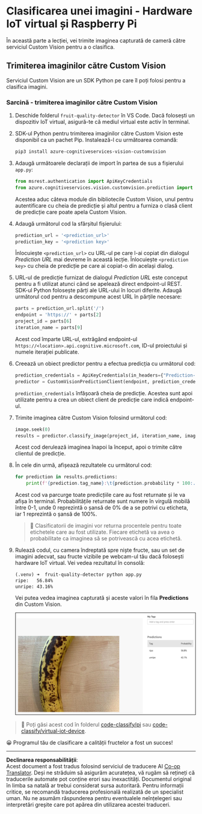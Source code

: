 <!--
CO_OP_TRANSLATOR_METADATA:
{
  "original_hash": "e5896207b304ce1abaf065b8acc0cc79",
  "translation_date": "2025-08-28T08:47:51+00:00",
  "source_file": "4-manufacturing/lessons/2-check-fruit-from-device/single-board-computer-classify-image.md",
  "language_code": "ro"
}
-->
# Clasificarea unei imagini - Hardware IoT virtual și Raspberry Pi

În această parte a lecției, vei trimite imaginea capturată de cameră către serviciul Custom Vision pentru a o clasifica.

## Trimiterea imaginilor către Custom Vision

Serviciul Custom Vision are un SDK Python pe care îl poți folosi pentru a clasifica imagini.

### Sarcină - trimiterea imaginilor către Custom Vision

1. Deschide folderul `fruit-quality-detector` în VS Code. Dacă folosești un dispozitiv IoT virtual, asigură-te că mediul virtual este activ în terminal.

1. SDK-ul Python pentru trimiterea imaginilor către Custom Vision este disponibil ca un pachet Pip. Instalează-l cu următoarea comandă:

    ```sh
    pip3 install azure-cognitiveservices-vision-customvision
    ```

1. Adaugă următoarele declarații de import în partea de sus a fișierului `app.py`:

    ```python
    from msrest.authentication import ApiKeyCredentials
    from azure.cognitiveservices.vision.customvision.prediction import CustomVisionPredictionClient
    ```

    Acestea aduc câteva module din bibliotecile Custom Vision, unul pentru autentificare cu cheia de predicție și altul pentru a furniza o clasă client de predicție care poate apela Custom Vision.

1. Adaugă următorul cod la sfârșitul fișierului:

    ```python
    prediction_url = '<prediction_url>'
    prediction_key = '<prediction key>'
    ```

    Înlocuiește `<prediction_url>` cu URL-ul pe care l-ai copiat din dialogul *Prediction URL* mai devreme în această lecție. Înlocuiește `<prediction key>` cu cheia de predicție pe care ai copiat-o din același dialog.

1. URL-ul de predicție furnizat de dialogul *Prediction URL* este conceput pentru a fi utilizat atunci când se apelează direct endpoint-ul REST. SDK-ul Python folosește părți ale URL-ului în locuri diferite. Adaugă următorul cod pentru a descompune acest URL în părțile necesare:

    ```python
    parts = prediction_url.split('/')
    endpoint = 'https://' + parts[2]
    project_id = parts[6]
    iteration_name = parts[9]
    ```

    Acest cod împarte URL-ul, extrăgând endpoint-ul `https://<location>.api.cognitive.microsoft.com`, ID-ul proiectului și numele iterației publicate.

1. Creează un obiect predictor pentru a efectua predicția cu următorul cod:

    ```python
    prediction_credentials = ApiKeyCredentials(in_headers={"Prediction-key": prediction_key})
    predictor = CustomVisionPredictionClient(endpoint, prediction_credentials)
    ```

    `prediction_credentials` înfășoară cheia de predicție. Acestea sunt apoi utilizate pentru a crea un obiect client de predicție care indică endpoint-ul.

1. Trimite imaginea către Custom Vision folosind următorul cod:

    ```python
    image.seek(0)
    results = predictor.classify_image(project_id, iteration_name, image)
    ```

    Acest cod derulează imaginea înapoi la început, apoi o trimite către clientul de predicție.

1. În cele din urmă, afișează rezultatele cu următorul cod:

    ```python
    for prediction in results.predictions:
        print(f'{prediction.tag_name}:\t{prediction.probability * 100:.2f}%')
    ```

    Acest cod va parcurge toate predicțiile care au fost returnate și le va afișa în terminal. Probabilitățile returnate sunt numere în virgulă mobilă între 0-1, unde 0 reprezintă o șansă de 0% de a se potrivi cu eticheta, iar 1 reprezintă o șansă de 100%.

    > 💁 Clasificatorii de imagini vor returna procentele pentru toate etichetele care au fost utilizate. Fiecare etichetă va avea o probabilitate ca imaginea să se potrivească cu acea etichetă.

1. Rulează codul, cu camera îndreptată spre niște fructe, sau un set de imagini adecvat, sau fructe vizibile pe webcam-ul tău dacă folosești hardware IoT virtual. Vei vedea rezultatul în consolă:

    ```output
    (.venv) ➜  fruit-quality-detector python app.py
    ripe:   56.84%
    unripe: 43.16%
    ```

    Vei putea vedea imaginea capturată și aceste valori în fila **Predictions** din Custom Vision.

    ![O banană în Custom Vision prezisă ca fiind coaptă la 56.8% și necoaptă la 43.1%](../../../../../translated_images/custom-vision-banana-prediction.30cdff4e1d72db5d9a0be0193790a47c2b387da034e12dc1314dd57ca2131b59.ro.png)

> 💁 Poți găsi acest cod în folderul [code-classify/pi](../../../../../4-manufacturing/lessons/2-check-fruit-from-device/code-classify/pi) sau [code-classify/virtual-iot-device](../../../../../4-manufacturing/lessons/2-check-fruit-from-device/code-classify/virtual-iot-device).

😀 Programul tău de clasificare a calității fructelor a fost un succes!

---

**Declinarea responsabilității**:  
Acest document a fost tradus folosind serviciul de traducere AI [Co-op Translator](https://github.com/Azure/co-op-translator). Deși ne străduim să asigurăm acuratețea, vă rugăm să rețineți că traducerile automate pot conține erori sau inexactități. Documentul original în limba sa natală ar trebui considerat sursa autoritară. Pentru informații critice, se recomandă traducerea profesională realizată de un specialist uman. Nu ne asumăm răspunderea pentru eventualele neînțelegeri sau interpretări greșite care pot apărea din utilizarea acestei traduceri.